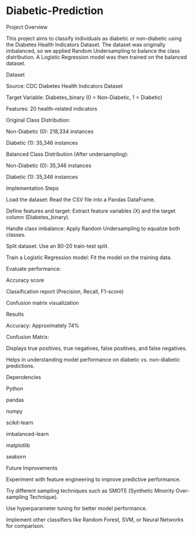 # Diabetic-Prediction
Project Overview

This project aims to classify individuals as diabetic or non-diabetic using the Diabetes Health Indicators Dataset. The dataset was originally imbalanced, so we applied Random Undersampling to balance the class distribution. A Logistic Regression model was then trained on the balanced dataset.

Dataset

Source: CDC Diabetes Health Indicators Dataset

Target Variable: Diabetes_binary (0 = Non-Diabetic, 1 = Diabetic)

Features: 20 health-related indicators

Original Class Distribution:

Non-Diabetic (0): 218,334 instances

Diabetic (1): 35,346 instances

Balanced Class Distribution (After undersampling):

Non-Diabetic (0): 35,346 instances

Diabetic (1): 35,346 instances

Implementation Steps

Load the dataset: Read the CSV file into a Pandas DataFrame.

Define features and target: Extract feature variables (X) and the target column (Diabetes_binary).

Handle class imbalance: Apply Random Undersampling to equalize both classes.

Split dataset: Use an 80-20 train-test split.

Train a Logistic Regression model: Fit the model on the training data.

Evaluate performance:

Accuracy score

Classification report (Precision, Recall, F1-score)

Confusion matrix visualization

Results

Accuracy: Approximately 74%

Confusion Matrix:

Displays true positives, true negatives, false positives, and false negatives.

Helps in understanding model performance on diabetic vs. non-diabetic predictions.

Dependencies

Python

pandas

numpy

scikit-learn

imbalanced-learn

matplotlib

seaborn

Future Improvements

Experiment with feature engineering to improve predictive performance.

Try different sampling techniques such as SMOTE (Synthetic Minority Over-sampling Technique).

Use hyperparameter tuning for better model performance.

Implement other classifiers like Random Forest, SVM, or Neural Networks for comparison.
